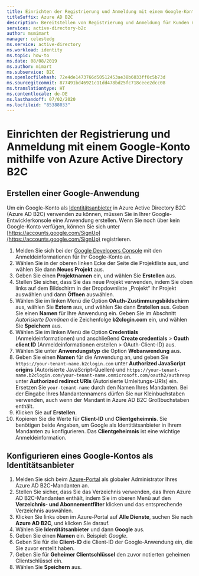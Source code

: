 ```yaml
---
title: Einrichten der Registrierung und Anmeldung mit einem Google-Konto
titleSuffix: Azure AD B2C
description: Bereitstellen von Registrierung und Anmeldung für Kunden mit Google-Konten in Ihren Anwendungen mithilfe von Azure Active Directory B2C.
services: active-directory-b2c
author: msmimart
manager: celestedg
ms.service: active-directory
ms.workload: identity
ms.topic: how-to
ms.date: 08/08/2019
ms.author: mimart
ms.subservice: B2C
ms.openlocfilehash: 72e4de1473766d50512453ae38b6033ff0c5b73d
ms.sourcegitcommit: 877491bd46921c11dd478bd25fc718ceee2dcc08
ms.translationtype: HT
ms.contentlocale: de-DE
ms.lasthandoff: 07/02/2020
ms.locfileid: "85388033"
---
```

# <a name="set-up-sign-up-and-sign-in-with-a-google-account-using-azure-active-directory-b2c"></a>Einrichten der Registrierung und Anmeldung mit einem Google-Konto mithilfe von Azure Active Directory B2C

## <a name="create-a-google-application"></a>Erstellen einer Google-Anwendung

Um ein Google-Konto als [Identitätsanbieter](authorization-code-flow.md) in Azure Active Directory B2C (Azure AD B2C) verwenden zu können, müssen Sie in Ihrer Google-Entwicklerkonsole eine Anwendung erstellen. Wenn Sie noch über kein Google-Konto verfügen, können Sie sich unter [https://accounts.google.com/SignUp](https://accounts.google.com/SignUp) registrieren.

1. Melden Sie sich bei der [Google Developers Console](https://console.developers.google.com/) mit den Anmeldeinformationen für Ihr Google-Konto an.
1. Wählen Sie in der oberen linken Ecke der Seite die Projektliste aus, und wählen Sie dann **Neues Projekt** aus.
1. Geben Sie einen **Projektnamen** ein, und wählen Sie **Erstellen** aus.
1. Stellen Sie sicher, dass Sie das neue Projekt verwenden, indem Sie oben links auf dem Bildschirm in der Dropdownliste „Projekt“ Ihr Projekt auswählen und dann **Öffnen** auswählen.
1. Wählen Sie im linken Menü die Option **OAuth-Zustimmungsbildschirm** aus, wählen Sie **Extern** aus, und wählen Sie dann **Erstellen** aus.
Geben Sie einen **Namen** für Ihre Anwendung ein. Geben Sie im Abschnitt *Autorisierte Domänen* die Zeichenfolge **b2clogin.com** ein, und wählen Sie **Speichern** aus.
1. Wählen Sie im linken Menü die Option **Credentials** (Anmeldeinformationen) und anschließend **Create credentials** > **Oauth client ID** (Anmeldeinformationen erstellen > OAuth-Client-ID) aus.
1. Wählen Sie unter **Anwendungstyp** die Option **Webanwendung** aus.
1. Geben Sie einen **Namen** für die Anwendung an, und geben Sie `https://your-tenant-name.b2clogin.com` unter **Authorized JavaScript origins** (Autorisierte JavaScript-Quellen) und `https://your-tenant-name.b2clogin.com/your-tenant-name.onmicrosoft.com/oauth2/authresp` unter **Authorized redirect URIs** (Autorisierte Umleitungs-URIs) ein. Ersetzen Sie `your-tenant-name` durch den Namen Ihres Mandanten. Bei der Eingabe Ihres Mandantennamens dürfen Sie nur Kleinbuchstaben verwenden, auch wenn der Mandant in Azure AD B2C Großbuchstaben enthält.
1. Klicken Sie auf **Erstellen**.
1. Kopieren Sie die Werte für **Client-ID** und **Clientgeheimnis**. Sie benötigen beide Angaben, um Google als Identitätsanbieter in Ihrem Mandanten zu konfigurieren. Das **Clientgeheimnis** ist eine wichtige Anmeldeinformation.

## <a name="configure-a-google-account-as-an-identity-provider"></a>Konfigurieren eines Google-Kontos als Identitätsanbieter

1. Melden Sie sich beim [Azure-Portal](https://portal.azure.com/) als globaler Administrator Ihres Azure AD B2C-Mandanten an.
1. Stellen Sie sicher, dass Sie das Verzeichnis verwenden, das Ihren Azure AD B2C-Mandanten enthält, indem Sie im oberen Menü auf den **Verzeichnis- und Abonnementfilter** klicken und das entsprechende Verzeichnis auswählen.
1. Klicken Sie links oben im Azure-Portal auf **Alle Dienste**, suchen Sie nach **Azure AD B2C**, und klicken Sie darauf.
1. Wählen Sie **Identitätsanbieter** und dann **Google** aus.
1. Geben Sie einen **Namen** ein. Beispiel: *Google*.
1. Geben Sie für die **Client-ID** die Client-ID der Google-Anwendung ein, die Sie zuvor erstellt haben.
1. Geben Sie für **Geheimer Clientschlüssel** den zuvor notierten geheimen Clientschlüssel ein.
1. Wählen Sie **Speichern** aus.

